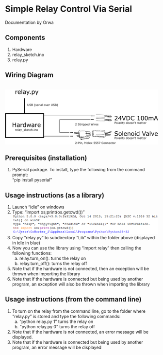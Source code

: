 # Simple Relay Control Via Serial
Documentation by Orwa

## Components
1. Hardware<br />
2. relay_sketch.ino<br />
3. relay.py<br />
## Wiring Diagram
&nbsp; ![wiring Diagram](https://github.com/AditChotai/Assignment/blob/master/Img/Wiring%20Diagram.png)

## Prerequisites (installation)
1.	PySerial package. To install, type the following from the command prompt:<br />
    “pip install pyserial”
    
## Usage instructions (as a library)
1.	Launch “idle” on windows<br />
2.	Type: “import os;print(os.getcwd())”<br />
![screenshot](https://github.com/AditChotai/Assignment/blob/master/Img/2.png)<br />
3.  Copy “relay.py” to subdirectory “Lib” within the folder above (displayed in idle in blue)<br />
4.	Now you can use the library using “import relay” then calling the following functions:<br />
&nbsp; a.	relay.turn_on(): turns the relay on<br />
&nbsp; b.	relay.turn_off(): turns the relay off<br />
5.	Note that if the hardware is not connected, then an exception will be thrown when importing the library<br />
6.	Note that if the hardware is connected but being used by another program, an exception will also be thrown when importing the library

## Usage instructions (from the command line)
1.	To turn on the relay from the command line, go to the folder where “relay.py” is stored and type the following commands:<br />
&nbsp;  a.	“python relay.py 1” turns the relay on<br />
&nbsp;  b.  “python relay.py 0” turns the relay off<br />
2.	Note that if the hardware is not connected, an error message will be displayed.<br />
3.	Note that if the hardware is connected but being used by another program, an error message will be displayed
